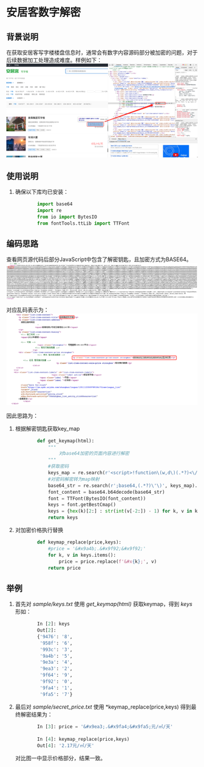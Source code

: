 # 安居客数字解密

## 背景说明
在获取安居客写字楼楼盘信息时，通常会有数字内容源码部分被加密的问题，对于后续数据加工处理造成难度。样例如下：
![](images/安居客加密数字样例.png)

## 使用说明
1. 确保以下库均已安装： 

    ```python
            import base64
            import re
            from io import BytesIO
            from fontTools.ttLib import TTFont 
    ```


## 编码思路
查看网页源代码后部分JavaScript中包含了解密钥匙，且加密方式为BASE64。
![](images/解密钥匙.png)

对应乱码表示为：
![](images/安居客加密数字样例2.png)

因此思路为：
1. 根据解密钥匙获取key_map

    ```python
            def get_keymap(html):
                """
                    对base64加密的页面内容进行解密
                """
                #获取密码
                keys_map = re.search(r'<script>!function\(w,d\)(.*?)<\/script>',html).group(1)
                #对密码解密转为map映射
                base64_str = re.search(r';base64,(.*?)\'\)', keys_map).group(1)
                font_content = base64.b64decode(base64_str)
                font = TTFont(BytesIO(font_content))
                keys = font.getBestCmap()
                keys = {hex(k)[2:] : str(int(v[-2:]) - 1) for k, v in keys.items()}
                return keys
    ```
    
2. 对加密价格执行替换
    
    ```python
            def keymap_replace(price,keys):
                #price = '&#x9a4b;.&#x9f92;&#x9f92;'
                for k, v in keys.items():
                    price = price.replace(f'&#x{k};', v)
                return price
    ```
    
## 举例
1. 首先对 *sample/keys.txt* 使用 *get_keymap(html)* 获取keymap，得到 *keys* 形如：
    
    ```python
            In [2]: keys                                                                   
            Out[2]: 
            {'9476': '8',
             '958f': '6',
             '993c': '3',
             '9a4b': '5',
             '9e3a': '4',
             '9ea3': '2',
             '9f64': '9',
             '9f92': '0',
             '9fa4': '1',
             '9fa5': '7'}
    ```
        
3. 最后对 *sample/secret_price.txt* 使用 *keymap_replace(price,keys) 得到最终解密结果为：

    ```python
            In [3]: price = '&#x9ea3;.&#x9fa4;&#x9fa5;元/㎡/天'                            

            In [4]: keymap_replace(price,keys)                                             
            Out[4]: '2.17元/㎡/天'
    ```
   
   对比图一中显示价格部分，结果一致。
